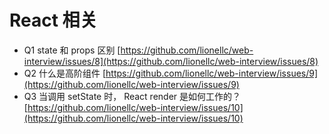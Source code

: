 # React 相关

- Q1 state 和 props 区别 [https://github.com/lionellc/web-interview/issues/8](https://github.com/lionellc/web-interview/issues/8)
- Q2 什么是高阶组件 [https://github.com/lionellc/web-interview/issues/9](https://github.com/lionellc/web-interview/issues/9)
- Q3 当调用 setState 时， React render 是如何工作的？ [https://github.com/lionellc/web-interview/issues/10](https://github.com/lionellc/web-interview/issues/10)

